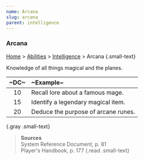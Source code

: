 ```yaml
---
name: Arcana
slug: arcana
parent: intelligence
---
```

### Arcana
[Home](dm-operations-center) > [Abilities](abilities) > [Intelligence](intelligence) > Arcana {.small-text}

Knowledge of all things magical and the planes.

| ~DC~ | ~Example~ |
|:----:|:----------|
|  10  | Recall lore about a famous mage.  |
|  15  | Identify a legendary magical item. |
|  20  | Deduce the purpose of arcane runes. |
{.gray .small-text}

> **Sources** <br/>
> System Reference Document, p. 81<br/>
> Player's Handbook, p. 177
{.read .small-text}


